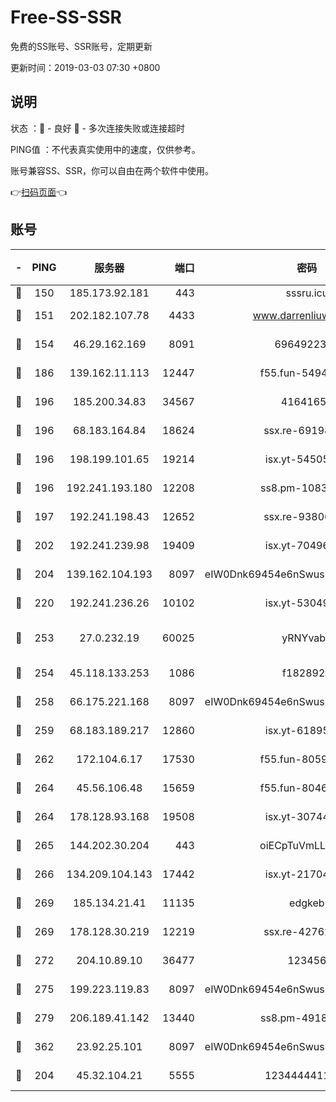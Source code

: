 # Free-SS-SSR

免费的SS账号、SSR账号，定期更新

更新时间：2019-03-03 07:30 +0800

## 说明

状态     ：🙂 - 良好 🙁 - 多次连接失败或连接超时

PING值   ：不代表真实使用中的速度，仅供参考。

账号兼容SS、SSR，你可以自由在两个软件中使用。

👉[扫码页面](https://liesauer.github.io/free-ss-ssr.github.io/)👈

## 账号

|-|PING|服务器|端口|密码|加密方式|区域|
|:----:|:----:|:-----:|-----:|:----:|:----:|:----:|
|🙂|150|185.173.92.181|443|sssru.icu|rc4-md5|RU|
|🙂|151|202.182.107.78|4433|www.darrenliuwei.com|aes-256-cfb|JP|
|🙂|154|46.29.162.169|8091|6964922356|aes-256-cfb|RU|
|🙂|186|139.162.11.113|12447|f55.fun-54942636|aes-256-cfb|SG|
|🙂|196|185.200.34.83|34567|41641651|aes-256-cfb|US|
|🙂|196|68.183.164.84|18624|ssx.re-69198876|aes-256-cfb|US|
|🙂|196|198.199.101.65|19214|isx.yt-54505291|aes-256-cfb|US|
|🙂|196|192.241.193.180|12208|ss8.pm-10835371|aes-256-cfb|US|
|🙂|197|192.241.198.43|12652|ssx.re-93806921|aes-256-cfb|US|
|🙂|202|192.241.239.98|19409|isx.yt-70496605|aes-256-cfb|US|
|🙂|204|139.162.104.193|8097|eIW0Dnk69454e6nSwuspv9DmS201tQ0D|aes-256-cfb|JP|
|🙂|220|192.241.236.26|10102|isx.yt-53049837|aes-256-cfb|US|
|🙂|253|27.0.232.19|60025|yRNYvabB|xchacha20-ietf-poly1305|HK|
|🙂|254|45.118.133.253|1086|f1828920|aes-256-cfb|SG|
|🙂|258|66.175.221.168|8097|eIW0Dnk69454e6nSwuspv9DmS201tQ0D|aes-256-cfb|US|
|🙂|259|68.183.189.217|12860|isx.yt-61895505|aes-256-cfb|SG|
|🙂|262|172.104.6.17|17530|f55.fun-80599240|aes-256-cfb|US|
|🙂|264|45.56.106.48|15659|f55.fun-80465528|aes-256-cfb|US|
|🙂|264|178.128.93.168|19508|isx.yt-30744692|aes-256-cfb|SG|
|🙂|265|144.202.30.204|443|oiECpTuVmLLxk4Ts|aes-256-cfb|US|
|🙂|266|134.209.104.143|17442|isx.yt-21704008|aes-256-cfb|SG|
|🙂|269|185.134.21.41|11135|edgkeb|aes-256-cfb|GB|
|🙂|269|178.128.30.219|12219|ssx.re-42762203|aes-256-cfb|SG|
|🙂|272|204.10.89.10|36477|123456|aes-256-cfb|US|
|🙂|275|199.223.119.83|8097|eIW0Dnk69454e6nSwuspv9DmS201tQ0D|aes-256-cfb|US|
|🙂|279|206.189.41.142|13440|ss8.pm-49181075|aes-256-cfb|SG|
|🙂|362|23.92.25.101|8097|eIW0Dnk69454e6nSwuspv9DmS201tQ0D|aes-256-cfb|US|
|🙂|204|45.32.104.21|5555|1234444411111|aes-256-cfb|SG|
